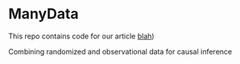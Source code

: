 # ManyData
This repo contains code for our article [blah](https://arxiv.org/abs/2304.02339))

Combining randomized and observational data for causal inference

